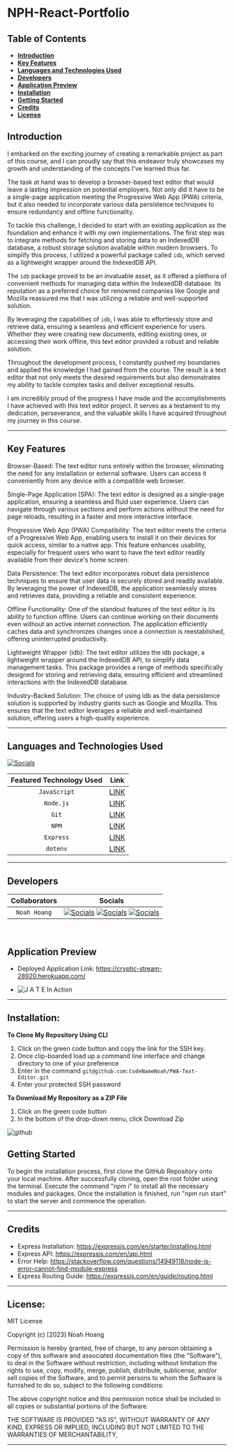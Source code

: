 # NPH-React-Portfolio
## Table of Contents

- [**Introduction**](#Introduction)
- [**Key Features**](#Key-Features)
- [**Languages and Technologies Used**](#Languages-and-Technologies-Used)
- [**Developers**](#Developers)
- [**Application Preview**](#Application-Preview)
- [**Installation**](#installation)
- [**Getting Started**](#Getting-Started)
- [**Credits**](#Credits)
- [**License**](#License)

## Introduction

I embarked on the exciting journey of creating a remarkable project as part of this course, and I can proudly say that this endeavor truly showcases my growth and understanding of the concepts I've learned thus far.

The task at hand was to develop a browser-based text editor that would leave a lasting impression on potential employers. Not only did it have to be a single-page application meeting the Progressive Web App (PWA) criteria, but it also needed to incorporate various data persistence techniques to ensure redundancy and offline functionality.

To tackle this challenge, I decided to start with an existing application as the foundation and enhance it with my own implementations. The first step was to integrate methods for fetching and storing data to an IndexedDB database, a robust storage solution available within modern browsers. To simplify this process, I utilized a powerful package called `idb`, which served as a lightweight wrapper around the IndexedDB API.

The `idb` package proved to be an invaluable asset, as it offered a plethora of convenient methods for managing data within the IndexedDB database. Its reputation as a preferred choice for renowned companies like Google and Mozilla reassured me that I was utilizing a reliable and well-supported solution.

By leveraging the capabilities of `idb`, I was able to effortlessly store and retrieve data, ensuring a seamless and efficient experience for users. Whether they were creating new documents, editing existing ones, or accessing their work offline, this text editor provided a robust and reliable solution.

Throughout the development process, I constantly pushed my boundaries and applied the knowledge I had gained from the course. The result is a text editor that not only meets the desired requirements but also demonstrates my ability to tackle complex tasks and deliver exceptional results.

I am incredibly proud of the progress I have made and the accomplishments I have achieved with this text editor project. It serves as a testament to my dedication, perseverance, and the valuable skills I have acquired throughout my journey in this course.

---

## Key Features

Browser-Based: The text editor runs entirely within the browser, eliminating the need for any installation or external software. Users can access it conveniently from any device with a compatible web browser.

Single-Page Application (SPA): The text editor is designed as a single-page application, ensuring a seamless and fluid user experience. Users can navigate through various sections and perform actions without the need for page reloads, resulting in a faster and more interactive interface.

Progressive Web App (PWA) Compatibility: The text editor meets the criteria of a Progressive Web App, enabling users to install it on their devices for quick access, similar to a native app. This feature enhances usability, especially for frequent users who want to have the text editor readily available from their device's home screen.

Data Persistence: The text editor incorporates robust data persistence techniques to ensure that user data is securely stored and readily available. By leveraging the power of IndexedDB, the application seamlessly stores and retrieves data, providing a reliable and consistent experience.

Offline Functionality: One of the standout features of the text editor is its ability to function offline. Users can continue working on their documents even without an active internet connection. The application efficiently caches data and synchronizes changes once a connection is reestablished, offering uninterrupted productivity.

Lightweight Wrapper (idb): The text editor utilizes the idb package, a lightweight wrapper around the IndexedDB API, to simplify data management tasks. This package provides a range of methods specifically designed for storing and retrieving data, ensuring efficient and streamlined interactions with the IndexedDB database.

Industry-Backed Solution: The choice of using idb as the data persistence solution is supported by industry giants such as Google and Mozilla. This ensures that the text editor leverages a reliable and well-maintained solution, offering users a high-quality experience.

---

## Languages and Technologies Used

[![Socials](https://skillicons.dev/icons?i=js,git,powershell,nodejs,express)](https://skillicons.dev)

| Featured Technology Used |                     Link                     |
| :----------------------: | :------------------------------------------: |
|       `JavaScript`       |    [LINK](https://devdocs.io/javascript/)    |
|        `Node.js`         |        [LINK](https://nodejs.dev/en/)        |
|          `Git`           |         [LINK](https://git-scm.com/)         |
|          `NPM`           |        [LINK](https://www.npmjs.com/)        |
|        `Express`         |        [LINK](https://expressjs.com/)        |
|         `dotenv`         | [LINK](https://www.npmjs.com/package/dotenv) |

---

## Developers

| Collaborators |                                                                                                                                  Socials                                                                                                                                   |
| :-----------: | :------------------------------------------------------------------------------------------------------------------------------------------------------------------------------------------------------------------------------------------------------------------------: |
| `Noah Hoang`  | [![Socials](https://skillicons.dev/icons?i=git)](https://github.com/codenamenoah) [![Socials](https://skillicons.dev/icons?i=linkedin)](https://www.linkedin.com/in/codenamenoah/) [![Socials](https://skillicons.dev/icons?i=twitter)](https://twitter.com/CodeNameNoahH) |

<p>&nbsp;</p>

## Application Preview

- Deployed Application Link: https://cryptic-stream-28920.herokuapp.com/

- ![J A T E In Action](https://github.com/CodeNameNoah/PWA-Text-Editor/assets/127361736/35965d8a-33cd-454b-b9ca-1c3f32707a16)

---

## Installation:

**To Clone My Repository Using CLI**

1. Click on the green code button and copy the link for the SSH key.
2. Once clip-boarded load up a command line interface and change directory to one of your preference
3. Enter in the command `git@github.com:CodeNameNoah/PWA-Text-Editor.git`
4. Enter your protected SSH password

**To Download My Repository as a ZIP File**

1. Click on the green code button
2. In the bottom of the drop-down menu, click Download Zip

![github](https://user-images.githubusercontent.com/127361736/227422005-d28a9020-e331-4098-976b-df9c1e545bb4.png)

## Getting Started

To begin the installation process, first clone the GitHub Repository onto your local machine. After successfully cloning, open the root folder using the terminal. Execute the command "npm i" to install all the necessary modules and packages. Once the installation is finished, run "npm run start" to start the server and commence the operation.

---

## Credits

- Express Installation: https://expressjs.com/en/starter/installing.html
- Express API: https://expressjs.com/en/api.html
- Error Help: https://stackoverflow.com/questions/14949118/node-js-error-cannot-find-module-express
- Express Routing Guide: https://expressjs.com/en/guide/routing.html

---

## License:

MIT License

Copyright (c) [2023] Noah Hoang

Permission is hereby granted, free of charge, to any person obtaining a copy
of this software and associated documentation files (the "Software"), to deal
in the Software without restriction, including without limitation the rights
to use, copy, modify, merge, publish, distribute, sublicense, and/or sell
copies of the Software, and to permit persons to whom the Software is
furnished to do so, subject to the following conditions:

The above copyright notice and this permission notice shall be included in all
copies or substantial portions of the Software.

THE SOFTWARE IS PROVIDED "AS IS", WITHOUT WARRANTY OF ANY KIND, EXPRESS OR
IMPLIED, INCLUDING BUT NOT LIMITED TO THE WARRANTIES OF MERCHANTABILITY,

---
